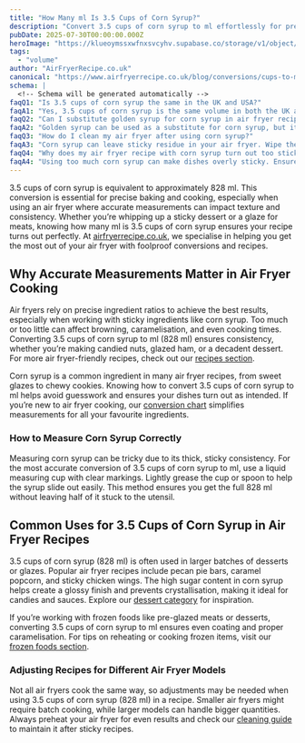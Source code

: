```yaml
---
title: "How Many ml Is 3.5 Cups of Corn Syrup?"
description: "Convert 3.5 cups of corn syrup to ml effortlessly for precise baking and cooking. Get accurate measurements for perfect results every time."
pubDate: 2025-07-30T00:00:00.000Z
heroImage: "https://klueoymssxwfnxsvcyhv.supabase.co/storage/v1/object/public/Shmucket/how-many-ml-is-3-5-cups-of-corn-syrup.webp"
tags:
  - "volume"
author: "AirFryerRecipe.co.uk"
canonical: "https://www.airfryerrecipe.co.uk/blog/conversions/cups-to-ml/how-many-ml-is-3-5-cups-of-corn-syrup"
schema: |
  <!-- Schema will be generated automatically -->
faqQ1: "Is 3.5 cups of corn syrup the same in the UK and USA?"
faqA1: "Yes, 3.5 cups of corn syrup is the same volume in both the UK and USA. However, cup sizes can vary slightly in other countries, so always use a standard measuring cup for accuracy. The conversion to ml (828 ml) remains consistent."
faqQ2: "Can I substitute golden syrup for corn syrup in air fryer recipes?"
faqA2: "Golden syrup can be used as a substitute for corn syrup, but it has a stronger flavour and slightly different consistency. When converting 3.5 cups of corn syrup to ml (828 ml), use the same measurement for golden syrup, but expect a richer taste in your dish."
faqQ3: "How do I clean my air fryer after using corn syrup?"
faqA3: "Corn syrup can leave sticky residue in your air fryer. Wipe the basket and tray with warm, soapy water immediately after use. For stubborn spots, soak the parts in warm water before scrubbing. Check our <a href=https://www.airfryerrecipe.co.uk/air-fryer-cleaner>cleaning guide</a> for detailed tips."
faqQ4: "Why does my air fryer recipe with corn syrup turn out too sticky?"
faqA4: "Using too much corn syrup can make dishes overly sticky. Ensure you’ve accurately converted 3.5 cups of corn syrup to ml (828 ml) and spread the mixture evenly. Reducing cooking time or temperature slightly can also help prevent excessive stickiness."
---
```

<p>3.5 cups of corn syrup is equivalent to approximately 828 ml. This conversion is essential for precise baking and cooking, especially when using an air fryer where accurate measurements can impact texture and consistency. Whether you’re whipping up a sticky dessert or a glaze for meats, knowing how many ml is 3.5 cups of corn syrup ensures your recipe turns out perfectly. At <a href=https://www.airfryerrecipe.co.uk/>airfryerrecipe.co.uk</a>, we specialise in helping you get the most out of your air fryer with foolproof conversions and recipes.</p>  

<h2>Why Accurate Measurements Matter in Air Fryer Cooking</h2>  
<p>Air fryers rely on precise ingredient ratios to achieve the best results, especially when working with sticky ingredients like corn syrup. Too much or too little can affect browning, caramelisation, and even cooking times. Converting 3.5 cups of corn syrup to ml (828 ml) ensures consistency, whether you’re making candied nuts, glazed ham, or a decadent dessert. For more air fryer-friendly recipes, check out our <a href=https://www.airfryerrecipe.co.uk/recipes>recipes section</a>.</p>  

<p>Corn syrup is a common ingredient in many air fryer recipes, from sweet glazes to chewy cookies. Knowing how to convert 3.5 cups of corn syrup to ml helps avoid guesswork and ensures your dishes turn out as intended. If you’re new to air fryer cooking, our <a href=https://www.airfryerrecipe.co.uk/air-fryer-conversion-chart>conversion chart</a> simplifies measurements for all your favourite ingredients.</p>  

<h3>How to Measure Corn Syrup Correctly</h3>  
<p>Measuring corn syrup can be tricky due to its thick, sticky consistency. For the most accurate conversion of 3.5 cups of corn syrup to ml, use a liquid measuring cup with clear markings. Lightly grease the cup or spoon to help the syrup slide out easily. This method ensures you get the full 828 ml without leaving half of it stuck to the utensil.</p>  

<h2>Common Uses for 3.5 Cups of Corn Syrup in Air Fryer Recipes</h2>  
<p>3.5 cups of corn syrup (828 ml) is often used in larger batches of desserts or glazes. Popular air fryer recipes include pecan pie bars, caramel popcorn, and sticky chicken wings. The high sugar content in corn syrup helps create a glossy finish and prevents crystallisation, making it ideal for candies and sauces. Explore our <a href=https://www.airfryerrecipe.co.uk/recipe-category/dessert>dessert category</a> for inspiration.</p>  

<p>If you’re working with frozen foods like pre-glazed meats or desserts, converting 3.5 cups of corn syrup to ml ensures even coating and proper caramelisation. For tips on reheating or cooking frozen items, visit our <a href=https://www.airfryerrecipe.co.uk/recipe-category/frozen-foods>frozen foods section</a>.</p>  

<h3>Adjusting Recipes for Different Air Fryer Models</h3>  
<p>Not all air fryers cook the same way, so adjustments may be needed when using 3.5 cups of corn syrup (828 ml) in a recipe. Smaller air fryers might require batch cooking, while larger models can handle bigger quantities. Always preheat your air fryer for even results and check our <a href=https://www.airfryerrecipe.co.uk/air-fryer-cleaner>cleaning guide</a> to maintain it after sticky recipes.</p>
